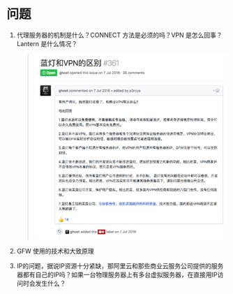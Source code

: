 # 问题

1. 代理服务器的机制是什么？CONNECT 方法是必须的吗？VPN 是怎么回事？Lantern 是什么情况？

   >![Lantern](./assets/Lantern.png)

2. GFW 使用的技术和大致原理

3. ​IP的问题，据说IP资源十分紧缺，那阿里云和那些商业云服务公司提供的服务器都有自己的IP吗？如果一台物理服务器上有多台虚拟服务器，在直接用IP访问时会发生什么？

